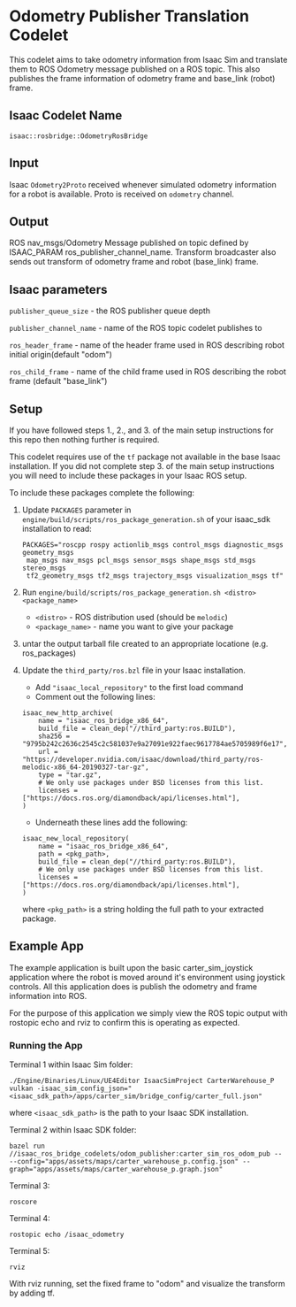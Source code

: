 Odometry Publisher Translation Codelet
====================================

This codelet aims to take odometry information from Isaac Sim and translate them to ROS Odometry message published on a ROS topic.
This also publishes the frame information of odometry frame and base_link (robot) frame. 


Isaac Codelet Name
------------------
`isaac::rosbridge::OdometryRosBridge`

Input
-----
Isaac `Odometry2Proto` received whenever simulated odometry information for a robot is available.
Proto is received on `odometry` channel.

Output
------
ROS nav_msgs/Odometry Message published on topic defined by ISAAC_PARAM ros_publisher_channel_name.
Transform broadcaster also sends out transform of odometry frame and robot (base_link) frame.

Isaac parameters
----------------

`publisher_queue_size` - the ROS publisher queue depth

`publisher_channel_name` - name of the ROS topic codelet publishes to

`ros_header_frame` - name of the header frame used in ROS describing robot initial origin(default "odom")

`ros_child_frame` - name of the child frame used in ROS describing the robot frame (default "base_link")

Setup
-----
If you have followed steps 1., 2., and 3. of the main setup instructions for this repo then nothing further is required.

This codelet requires use of the `tf` package not available in the base Isaac installation. If you did not complete step 3. of the main setup instructions you will need to include these packages in your Isaac ROS setup.

To include these packages complete the following:
1. Update `PACKAGES` parameter in `engine/build/scripts/ros_package_generation.sh` of your isaac_sdk installation 
to read:
    ```
    PACKAGES="roscpp rospy actionlib_msgs control_msgs diagnostic_msgs geometry_msgs
     map_msgs nav_msgs pcl_msgs sensor_msgs shape_msgs std_msgs stereo_msgs
     tf2_geometry_msgs tf2_msgs trajectory_msgs visualization_msgs tf"
    ```

2. Run `engine/build/scripts/ros_package_generation.sh <distro> <package_name>`
    * `<distro>` - ROS distribution used (should be `melodic`)
    * `<package_name>` - name you want to give your package

3. untar the output tarball file created to an appropriate locatione (e.g. ros_packages)

4. Update the `third_party/ros.bzl` file in your Isaac installation.
    * Add `"isaac_local_repository"` to the first load command
    * Comment out the following lines:
    ```
    isaac_new_http_archive(
        name = "isaac_ros_bridge_x86_64",
        build_file = clean_dep("//third_party:ros.BUILD"),
        sha256 = "9795b242c2636c2545c2c581037e9a27091e922faec9617784ae5705989f6e17",
        url = "https://developer.nvidia.com/isaac/download/third_party/ros-melodic-x86_64-20190327-tar-gz",
        type = "tar.gz",
        # We only use packages under BSD licenses from this list.
        licenses = ["https://docs.ros.org/diamondback/api/licenses.html"],
    )
    ```
    * Underneath these lines add the following:
    ```
    isaac_new_local_repository(
        name = "isaac_ros_bridge_x86_64",
        path = <pkg_path>,
        build_file = clean_dep("//third_party:ros.BUILD"),      
        # We only use packages under BSD licenses from this list.
        licenses = ["https://docs.ros.org/diamondback/api/licenses.html"],
    )
    ```
    where `<pkg_path>` is a string holding the full path to your extracted package.

Example App
-----------
The example application is built upon the basic carter_sim_joystick application where the robot is moved around it's environment using joystick controls.
All this application does is publish the odometry and frame information into ROS.

For the purpose of this application we simply view the ROS topic output with rostopic echo and rviz to confirm this is operating as expected.

### Running the App ###
Terminal 1 within Isaac Sim folder:
```
./Engine/Binaries/Linux/UE4Editor IsaacSimProject CarterWarehouse_P vulkan -isaac_sim_config_json="<isaac_sdk_path>/apps/carter_sim/bridge_config/carter_full.json"
```
where `<isaac_sdk_path>` is the path to your Isaac SDK installation.

Terminal 2 within Isaac SDK folder:  
```
bazel run //isaac_ros_bridge_codelets/odom_publisher:carter_sim_ros_odom_pub -- --config="apps/assets/maps/carter_warehouse_p.config.json" --graph="apps/assets/maps/carter_warehouse_p.graph.json"
```

Terminal 3:
```
roscore
``` 

Terminal 4:
```
rostopic echo /isaac_odometry
```

Terminal 5:
```
rviz
```

With rviz running, set the fixed frame to "odom" and visualize the transform by adding tf.


